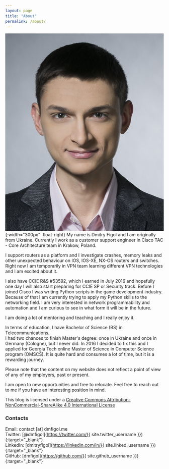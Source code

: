 ```yaml
---
layout: page
title: "About"
permalink: /about/
---
```

![Dmitry Figol](/assets/dmfigol.jpg){:width="300px" .float-right}
My name is Dmitry Figol and I am originally from Ukraine.
Currently I work as a customer support engineer in Cisco TAC - Core Architecture team in Krakow, Poland.

I support routers as a platform and I investigate crashes, memory leaks and other unexpected behaviour on IOS, IOS-XE, NX-OS routers and switches. Right now I am temporarily in VPN team learning different VPN technologies and I am excited about it.

I also have CCIE R&S #53592, which I earned in July 2016 and hopefully one day I will also start preparing for CCIE SP or Security track.
Before I joined Cisco I was writing Python scripts in the game development industry. Because of that I am currently trying to apply my Python skills to the networking field. I am very interested in network programmability and automation and I am curious to see in what form it will be in the future.

I am doing a lot of mentoring and teaching and I really enjoy it.

In terms of education, I have Bachelor of Science (BS) in Telecommunications.   
I had two chances to finish Master's degree: once in Ukraine and once in Germany (Cologne), but I never did. In 2016 I decided to fix this and I applied for Georgia Tech online Master of Science in Computer Science program (OMSCS). It is quite hard and consumes a lot of time, but it is a rewarding journey.

Please note that the content on my website does not reflect a point of view of any of my employers, past or present.  

I am open to new opportunities and free to relocate. Feel free to reach out to me if you have an interesting position in mind.

This blog is licensed under a [Creative Commons Attribution-NonCommercial-ShareAlike 4.0 International License](http://creativecommons.org/licenses/by-nc-sa/4.0/)

### Contacts
Email: contact [at] dmfigol.me   
Twitter: [@dmfigol](https://twitter.com/{{ site.twitter_username }}){:target="_blank"}   
LinkedIn: [dmitryfigol](https://linkedin.com/in/{{ site.linked_username }}){:target="_blank"}   
GitHub: [dmfigol](https://github.com/{{ site.github_username }}){:target="_blank"}   
